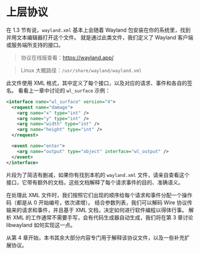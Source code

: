 # 上层协议

在 1.3 节有说，`wayland.xml` 基本上会随着 Wayland 包安装在你的系统里，找到并用文本编辑器打开这个文件。
就是通过此类文件，我们定义了 Wayland 客户端或服务端所支持的接口。

> 协议在线版查看：<https://wayland.app/>

> Linux 大概路径：`/usr/share/wayland/wayland.xml`

此文件使用 XML 格式，其中定义了每个接口，以及对应的请求、事件和各自的签名。
看看上一章中讨论的 `wl_surface` 示例：

```xml
<interface name="wl_surface" version="4">
  <request name="damage">
    <arg name="x" type="int" />
    <arg name="y" type="int" />
    <arg name="width" type="int" />
    <arg name="height" type="int" />
  </request>

  <event name="enter">
    <arg name="output" type="object" interface="wl_output" />
  </event>
</interface>
```

片段为了简洁有删减，如果你有找到本机的 `wayland.xml` 文件，请亲自查看这个接口，它带有额外的文档，这些文档解释了每个请求事件的目的、准确语义。

在处理此 XML 文件时，我们按照它们出现的顺序给每个请求和事件分配一个操作码（都是从 0 开始编号，依次递增）。
结合参数列表，我们可以解码 Wire 协议传输来的请求和事件，并且基于 XML 文档，决定如何进行软件编程以得体行事。
解析 XML 的工作通常不需要手写，会有代码生成器自动生成，我们将在第 3 章讨论 libwayland 如何实现这一点。

从第 4 章开始，本书其余大部分内容专门用于解释该协议文件，以及一些补充扩展协议。
